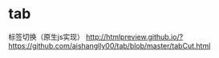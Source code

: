 # tab
标签切换（原生js实现）
http://htmlpreview.github.io/?https://github.com/aishanglly00/tab/blob/master/tabCut.html
